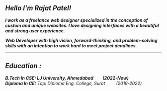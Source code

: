 ## ***Hello I'm Rajat Patel!***  

***I work as a freelance web designer specialized in the conception of custom and unique websites. I love designing interfaces with a beautiful and strong user experience.***  

***Web Developer with high vision, forward-thinking, and problem-solving skills with an intention to work hard to meet project deadlines.***

---

## ***Education :***

***B.Tech In CSE: LJ University, Ahmedabad &nbsp;&nbsp;&nbsp;&nbsp;&nbsp;&nbsp;&nbsp;&nbsp;(2022-Now)***<br>
***Diploma In CE:*** *Tapi Diploma Eng. College, Surat* &nbsp;&nbsp;&nbsp;&nbsp;&nbsp;&nbsp;&nbsp;&nbsp;*(2019-2022)*
